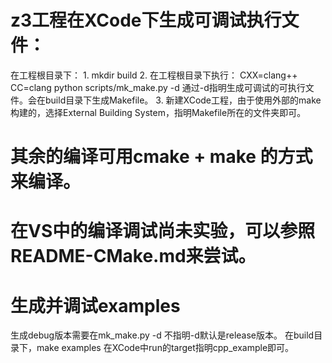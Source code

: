 # z3工程在XCode下生成可调试执行文件：
  在工程根目录下：
    1. mkdir build 
    2. 在工程根目录下执行：
        CXX=clang++ CC=clang python scripts/mk_make.py -d
        通过-d指明生成可调试的可执行文件。会在build目录下生成Makefile。
    3. 新建XCode工程，由于使用外部的make构建的，选择External Building System，指明Makefile所在的文件夹即可。

# 其余的编译可用cmake + make 的方式来编译。

# 在VS中的编译调试尚未实验，可以参照README-CMake.md来尝试。

# 生成并调试examples
 生成debug版本需要在mk_make.py -d 不指明-d默认是release版本。
 在build目录下，make examples
 在XCode中run的target指明cpp_example即可。
